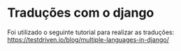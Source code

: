 # Traduções com o django

Foi utilizado o seguinte tutorial para realizar as traduções:
https://testdriven.io/blog/multiple-languages-in-django/